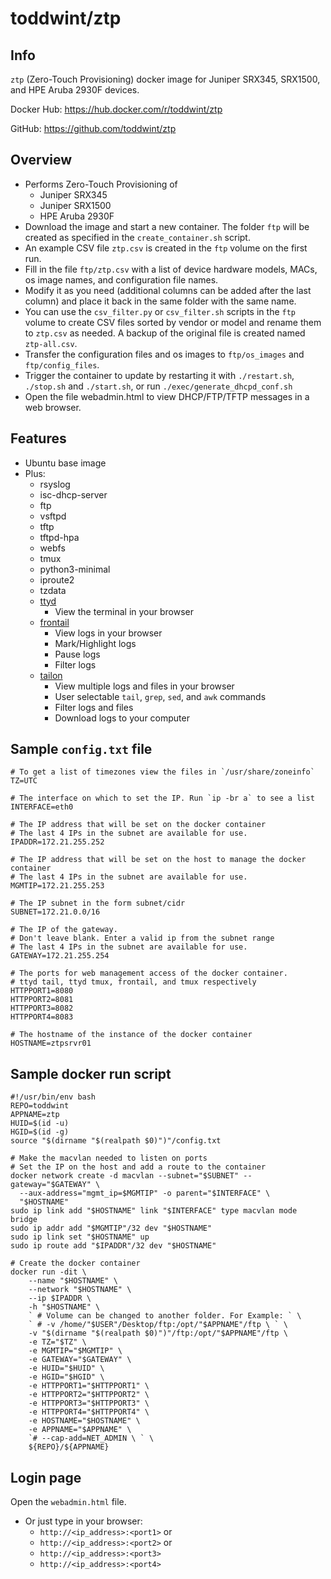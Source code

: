 # toddwint/ztp

## Info

`ztp` (Zero-Touch Provisioning) docker image for Juniper SRX345, SRX1500, and HPE Aruba 2930F devices.

Docker Hub: <https://hub.docker.com/r/toddwint/ztp>

GitHub: <https://github.com/toddwint/ztp>


## Overview

- Performs Zero-Touch Provisioning of
    - Juniper SRX345
    - Juniper SRX1500
    - HPE Aruba 2930F
- Download the image and start a new container. The folder `ftp` will be created as specified in the `create_container.sh` script.
- An example CSV file `ztp.csv` is created in the `ftp` volume on the first run.
- Fill in the file `ftp/ztp.csv` with a list of device hardware models, MACs, os image names, and configuration file names.
- Modify it as you need (additional columns can be added after the last column) and place it back in the same folder with the same name.
- You can use the `csv_filter.py` or `csv_filter.sh` scripts in the `ftp` volume to create CSV files sorted by vendor or model and rename them to `ztp.csv` as needed. A backup of the original file is created named `ztp-all.csv`.
- Transfer the configuration files and os images to `ftp/os_images` and `ftp/config_files`.
- Trigger the container to update by restarting it with `./restart.sh`, `./stop.sh` and `./start.sh`, or run `./exec/generate_dhcpd_conf.sh`
- Open the file webadmin.html to view DHCP/FTP/TFTP messages in a web browser.


## Features

- Ubuntu base image
- Plus:
  - rsyslog
  - isc-dhcp-server
  - ftp
  - vsftpd
  - tftp
  - tftpd-hpa
  - webfs
  - tmux
  - python3-minimal
  - iproute2
  - tzdata
  - [ttyd](https://github.com/tsl0922/ttyd)
    - View the terminal in your browser
  - [frontail](https://github.com/mthenw/frontail)
    - View logs in your browser
    - Mark/Highlight logs
    - Pause logs
    - Filter logs
  - [tailon](https://github.com/gvalkov/tailon)
    - View multiple logs and files in your browser
    - User selectable `tail`, `grep`, `sed`, and `awk` commands
    - Filter logs and files
    - Download logs to your computer


## Sample `config.txt` file

```
# To get a list of timezones view the files in `/usr/share/zoneinfo`
TZ=UTC

# The interface on which to set the IP. Run `ip -br a` to see a list
INTERFACE=eth0

# The IP address that will be set on the docker container
# The last 4 IPs in the subnet are available for use.
IPADDR=172.21.255.252

# The IP address that will be set on the host to manage the docker container
# The last 4 IPs in the subnet are available for use.
MGMTIP=172.21.255.253

# The IP subnet in the form subnet/cidr
SUBNET=172.21.0.0/16

# The IP of the gateway. 
# Don't leave blank. Enter a valid ip from the subnet range
# The last 4 IPs in the subnet are available for use.
GATEWAY=172.21.255.254

# The ports for web management access of the docker container.
# ttyd tail, ttyd tmux, frontail, and tmux respectively
HTTPPORT1=8080
HTTPPORT2=8081
HTTPPORT3=8082
HTTPPORT4=8083

# The hostname of the instance of the docker container
HOSTNAME=ztpsrvr01
```


## Sample docker run script

```
#!/usr/bin/env bash
REPO=toddwint
APPNAME=ztp
HUID=$(id -u)
HGID=$(id -g)
source "$(dirname "$(realpath $0)")"/config.txt

# Make the macvlan needed to listen on ports
# Set the IP on the host and add a route to the container
docker network create -d macvlan --subnet="$SUBNET" --gateway="$GATEWAY" \
  --aux-address="mgmt_ip=$MGMTIP" -o parent="$INTERFACE" \
  "$HOSTNAME"
sudo ip link add "$HOSTNAME" link "$INTERFACE" type macvlan mode bridge
sudo ip addr add "$MGMTIP"/32 dev "$HOSTNAME"
sudo ip link set "$HOSTNAME" up
sudo ip route add "$IPADDR"/32 dev "$HOSTNAME"

# Create the docker container
docker run -dit \
    --name "$HOSTNAME" \
    --network "$HOSTNAME" \
    --ip $IPADDR \
    -h "$HOSTNAME" \
    ` # Volume can be changed to another folder. For Example: ` \
    ` # -v /home/"$USER"/Desktop/ftp:/opt/"$APPNAME"/ftp \ ` \
    -v "$(dirname "$(realpath $0)")"/ftp:/opt/"$APPNAME"/ftp \
    -e TZ="$TZ" \
    -e MGMTIP="$MGMTIP" \
    -e GATEWAY="$GATEWAY" \
    -e HUID="$HUID" \
    -e HGID="$HGID" \
    -e HTTPPORT1="$HTTPPORT1" \
    -e HTTPPORT2="$HTTPPORT2" \
    -e HTTPPORT3="$HTTPPORT3" \
    -e HTTPPORT4="$HTTPPORT4" \
    -e HOSTNAME="$HOSTNAME" \
    -e APPNAME="$APPNAME" \
    `# --cap-add=NET_ADMIN \ ` \
    ${REPO}/${APPNAME}
```


## Login page

Open the `webadmin.html` file.

- Or just type in your browser: 
  - `http://<ip_address>:<port1>` or
  - `http://<ip_address>:<port2>` or
  - `http://<ip_address>:<port3>`
  - `http://<ip_address>:<port4>`
